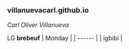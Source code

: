 ### villanuevacarl.github.io
 *Carl Oliver Villanueva*

 LG **brebeuf**
| Monday |
| ------ |
| igbibi |
